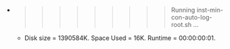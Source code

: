 * >>>>>>>>> Running inst-min-con-auto-log-root.sh ...
  * Disk size = 1390584K. Space Used = 16K. Runtime = 00:00:00:01.
